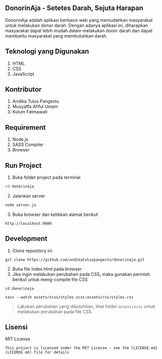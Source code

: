 ## DonorinAja - Setetes Darah, Sejuta Harapan

DonorinAja adalah aplikasi berbasis web yang memudahkan masyarakat untuk melakukan donor darah. Dengan adanya aplikasi ini, diharapkan masyarakat dapat lebih mudah dalam melakukan donor darah dan dapat membantu masyarakat yang membutuhkan darah.

## Teknologi yang Digunakan
1. HTML
2. CSS
3. JavaScript

## Kontributor
1. Andika Tulus Pangestu
2. Musyaffa Afiful Umam
3. Kulum Fatmawati

## Requirement
1. Node.js
2. SASS Compiler
3. Browser

## Run Project
1. Buka folder project pada terminal

```bash
cd donorinaja
```

2. Jalankan server

```bash
node server.js
```

3. Buka browser dan ketikkan alamat berikut

```
http://localhost:9000
```

## Development
1. Clone repository ini
```
git clone https://github.com/andikatuluspangestu/donorinaja.git
```

2. Buka file index.html pada browser
3. Jika ingin melakukan perubahan pada CSS, maka gunakan perintah berikut untuk meng-compile file CSS

```
cd donorinaja

sass --watch assets/scss/styles.scss:assets/css/styles.css
```

> Lakukan perubahan yang dibutuhkan, lihat folder `assets/scss` untuk melakukan perubahan pada file CSS.

## Lisensi
MIT License
```
This project is licensed under the MIT License - see the [LICENSE.md](LICENSE.md) file for details
```


